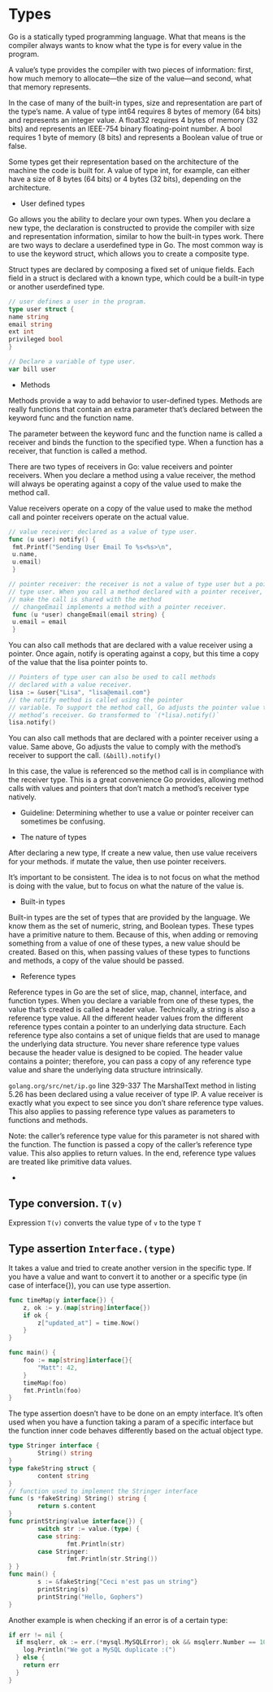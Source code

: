 # Types

Go is a statically typed programming language. What that means is the compiler
always wants to know what the type is for every value in the program.

A value’s type provides the compiler with two pieces of information: first, how
much memory to allocate—the size of the value—and second, what that memory
represents.

In the case of many of the built-in types, size and representation are
part of the type’s name. A value of type int64 requires 8 bytes of memory (64 bits) and represents an integer value. A float32 requires 4 bytes of memory (32 bits) and
represents an IEEE-754 binary floating-point number. A bool requires 1 byte of memory
(8 bits) and represents a Boolean value of true or false.

Some types get their representation based on the architecture of the machine the
code is built for. A value of type int, for example, can either have a size of 8 bytes (64
bits) or 4 bytes (32 bits), depending on the architecture.


- User defined types

Go allows you the ability to declare your own types. When you declare a new type, the
declaration is constructed to provide the compiler with size and representation information,
similar to how the built-in types work. There are two ways to declare a userdefined
type in Go. The most common way is to use the keyword struct, which allows
you to create a composite type.


Struct types are declared by composing a fixed set of unique fields. Each field in a
struct is declared with a known type, which could be a built-in type or another userdefined
type.

```go
// user defines a user in the program.
type user struct {
name string
email string
ext int
privileged bool
}

// Declare a variable of type user.
var bill user
```

- Methods

Methods provide a way to add behavior to user-defined types. Methods are really functions
that contain an extra parameter that’s declared between the keyword func and
the function name.

The parameter between
the keyword func and the function name is called a receiver and binds the function to
the specified type. When a function has a receiver, that function is called a method.


There are two types of receivers in Go: value receivers and pointer receivers.
When you declare a method
using a value receiver, the method will always be operating against a copy of the value
used to make the method call.

Value receivers operate on a copy of the value
used to make the method call and pointer receivers operate on the actual value.

```go
// value receiver: declared as a value of type user.
func (u user) notify() {
 fmt.Printf("Sending User Email To %s<%s>\n",
 u.name,
 u.email)
 }

// pointer receiver: the receiver is not a value of type user but a pointer of
// type user. When you call a method declared with a pointer receiver, the value used to
// make the call is shared with the method
 // changeEmail implements a method with a pointer receiver.
 func (u *user) changeEmail(email string) {
 u.email = email
 }
```

You can also call methods that are declared with a value receiver using a pointer.
Once again, notify is operating against a copy, but this time a copy of
the value that the lisa pointer points to.

```go
// Pointers of type user can also be used to call methods
// declared with a value receiver.
lisa := &user{"Lisa", "lisa@email.com"}
// the notify method is called using the pointer
// variable. To support the method call, Go adjusts the pointer value to comply with the
// method’s receiver. Go transformed to `(*lisa).notify()`
lisa.notify()
```

You can also call methods that are declared with a pointer receiver using a value. Same above,
Go
adjusts the value to comply with the method’s receiver to support the call. `(&bill).notify()`

In this case, the value is referenced so the method call is in compliance with the
receiver type. This is a great convenience Go provides, allowing method calls with values
and pointers that don’t match a method’s receiver type natively.


- Guideline: Determining whether to use a value or pointer receiver can sometimes be confusing.

* The nature of types

After declaring a new type,
If create a new value, then use value receivers for your methods.
if mutate the value, then use pointer receivers.

It’s important to be consistent. The idea is to not focus on what the
method is doing with the value, but to focus on what the nature of the value is.

* Built-in types

Built-in types are the set of types that are provided by the language. We know them as
the set of numeric, string, and Boolean types. These types have a primitive nature to
them. Because of this, when adding or removing something from a value of one of
these types, a new value should be created. Based on this, when passing values of these
types to functions and methods, a copy of the value should be passed.

* Reference types

Reference types in Go are the set of slice, map, channel, interface, and function types.
When you declare a variable from one of these types, the value that’s created is called
a header value. Technically, a string is also a reference type value. All the different
header values from the different reference types contain a pointer to an underlying
data structure. Each reference type also contains a set of unique fields that are used to
manage the underlying data structure. You never share reference type values because
the header value is designed to be copied. The header value contains a pointer; therefore,
you can pass a copy of any reference type value and share the underlying data
structure intrinsically.

`golang.org/src/net/ip.go` line 329-337
The MarshalText method in listing 5.26 has been declared using a value receiver of
type IP. A value receiver is exactly what you expect to see since you don’t share reference
type values. This also applies to passing reference type values as parameters to
functions and methods.

Note: the caller’s reference type value for this
parameter is not shared with the function. The function is passed a copy of the caller’s
reference type value. This also applies to return values. In the end, reference type values
are treated like primitive data values.


*




## Type conversion. `T(v)`

Expression `T(v)` converts the value type of `v` to the type `T`


## Type assertion `Interface.(type)`

It takes a value and tried to create another version in the specific type.
If you have a value and want to convert it to another or a specific type (in case of interface{}), you can use type assertion.

```go
func timeMap(y interface{}) {
    z, ok := y.(map[string]interface{})
    if ok {
        z["updated_at"] = time.Now()
    }
}

func main() {
    foo := map[string]interface{}{
        "Matt": 42,
    }
    timeMap(foo)
    fmt.Println(foo)
}
```

The type assertion doesn’t have to be done on an empty interface. It’s often used when you have a function taking a param of a specific interface but the function inner code behaves differently based on the actual object type.

```go
type Stringer interface {
        String() string
}
type fakeString struct {
        content string
}
// function used to implement the Stringer interface
func (s *fakeString) String() string {
        return s.content
}
func printString(value interface{}) {
        switch str := value.(type) {
        case string:
                fmt.Println(str)
        case Stringer:
                fmt.Println(str.String())
} }
func main() {
        s := &fakeString{"Ceci n'est pas un string"}
        printString(s)
        printString("Hello, Gophers")
}
```

Another example is when checking if an error is of a certain type:

```go
if err != nil {
  if msqlerr, ok := err.(*mysql.MySQLError); ok && msqlerr.Number == 1062 {
    log.Println("We got a MySQL duplicate :(")
  } else {
    return err
  }
}
```
